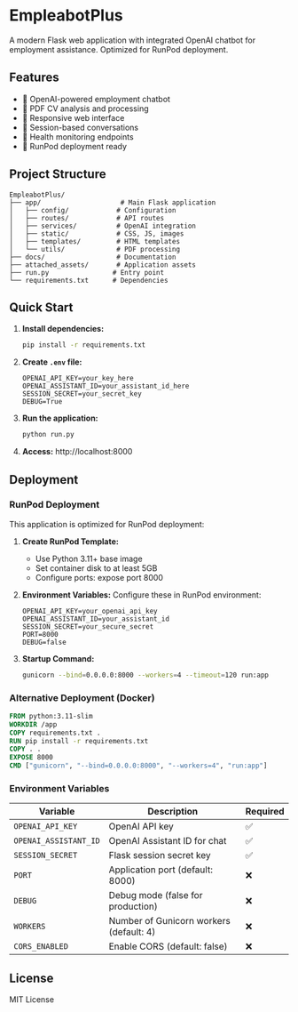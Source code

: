 # EmpleabotPlus

A modern Flask web application with integrated OpenAI chatbot for employment assistance. Optimized for RunPod deployment.

## Features

- 🤖 OpenAI-powered employment chatbot
- 📄 PDF CV analysis and processing
- 🎨 Responsive web interface
- 🔄 Session-based conversations
- 🏥 Health monitoring endpoints
- 🚀 RunPod deployment ready

## Project Structure

```
EmpleabotPlus/
├── app/                    # Main Flask application
│   ├── config/            # Configuration
│   ├── routes/            # API routes
│   ├── services/          # OpenAI integration
│   ├── static/            # CSS, JS, images
│   ├── templates/         # HTML templates
│   └── utils/             # PDF processing
├── docs/                  # Documentation
├── attached_assets/       # Application assets
├── run.py                # Entry point
└── requirements.txt      # Dependencies
```

## Quick Start

1. **Install dependencies:**
   ```bash
   pip install -r requirements.txt
   ```

2. **Create `.env` file:**
   ```env
   OPENAI_API_KEY=your_key_here
   OPENAI_ASSISTANT_ID=your_assistant_id_here
   SESSION_SECRET=your_secret_key
   DEBUG=True
   ```

3. **Run the application:**
   ```bash
   python run.py
   ```

4. **Access:** http://localhost:8000

## Deployment

### RunPod Deployment

This application is optimized for RunPod deployment:

1. **Create RunPod Template:**
   - Use Python 3.11+ base image
   - Set container disk to at least 5GB
   - Configure ports: expose port 8000

2. **Environment Variables:**
   Configure these in RunPod environment:
   ```envi i
   OPENAI_API_KEY=your_openai_api_key
   OPENAI_ASSISTANT_ID=your_assistant_id
   SESSION_SECRET=your_secure_secret
   PORT=8000
   DEBUG=false
   ```

3. **Startup Command:**
   ```bash
   gunicorn --bind=0.0.0.0:8000 --workers=4 --timeout=120 run:app
   ```

### Alternative Deployment (Docker)

```dockerfile
FROM python:3.11-slim
WORKDIR /app
COPY requirements.txt .
RUN pip install -r requirements.txt
COPY . .
EXPOSE 8000
CMD ["gunicorn", "--bind=0.0.0.0:8000", "--workers=4", "run:app"]
```

### Environment Variables

| Variable | Description | Required |
|----------|-------------|----------|
| `OPENAI_API_KEY` | OpenAI API key | ✅ |
| `OPENAI_ASSISTANT_ID` | OpenAI Assistant ID for chat | ✅ |
| `SESSION_SECRET` | Flask session secret key | ✅ |
| `PORT` | Application port (default: 8000) | ❌ |
| `DEBUG` | Debug mode (false for production) | ❌ |
| `WORKERS` | Number of Gunicorn workers (default: 4) | ❌ |
| `CORS_ENABLED` | Enable CORS (default: false) | ❌ |

## License

MIT License
